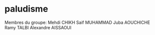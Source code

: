 # paludisme
Membres du groupe:
Mehdi CHIKH
Saif MUHAMMAD
Juba AOUCHICHE
Ramy TALBI
Alexandre AISSAOUI

